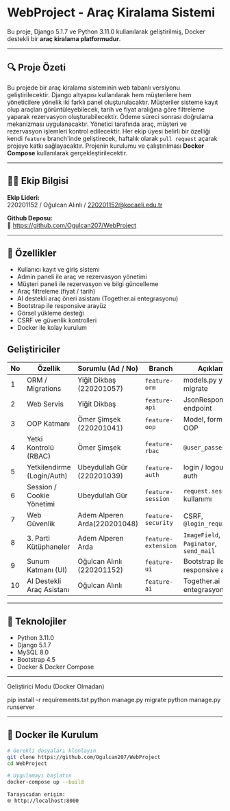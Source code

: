 # WebProject - Araç Kiralama Sistemi

Bu proje, Django 5.1.7 ve Python 3.11.0 kullanılarak geliştirilmiş, Docker destekli bir **araç kiralama platformudur**.

---

## 🔍 Proje Özeti

Bu projede bir araç kiralama sisteminin web tabanlı versiyonu geliştirilecektir. Django altyapısı kullanılarak hem müşterilere hem yöneticilere yönelik iki farklı panel oluşturulacaktır. Müşteriler sisteme kayıt olup araçları görüntüleyebilecek, tarih ve fiyat aralığına göre filtreleme yaparak rezervasyon oluşturabilecektir. Ödeme süreci sonrası doğrulama mekanizması uygulanacaktır. Yönetici tarafında araç, müşteri ve rezervasyon işlemleri kontrol edilecektir. Her ekip üyesi belirli bir özelliği kendi `feature` branch'inde geliştirecek, haftalık olarak `pull request` açarak projeye katkı sağlayacaktır. Projenin kurulumu ve çalıştırılması **Docker Compose** kullanılarak gerçekleştirilecektir.

---

## 🧑‍💻 Ekip Bilgisi

**Ekip Lideri:**  
220201152 / Oğulcan Alınlı / 220201152@kocaeli.edu.tr

**Github Deposu:**  
🔗 https://github.com/Ogulcan207/WebProject

---

## 🚀 Özellikler

- Kullanıcı kayıt ve giriş sistemi
- Admin paneli ile araç ve rezervasyon yönetimi
- Müşteri paneli ile rezervasyon ve bilgi güncelleme
- Araç filtreleme (fiyat / tarih)
- AI destekli araç öneri asistanı (Together.ai entegrasyonu)
- Bootstrap ile responsive arayüz
- Görsel yükleme desteği
- CSRF ve güvenlik kontrolleri
- Docker ile kolay kurulum

## Geliştiriciler

| No | Özellik                    | Sorumlu (Ad / No)          | Branch              | Açıklama                               |
| -- | -------------------------- | -------------------------- | ------------------- | -------------------------------------- |
| 1  | ORM / Migrations           | Yiğit Dikbaş (220201057)   | `feature-orm`       | models.py yapısı, migrate              |
| 2  | Web Servis                 | Yiğit Dikbaş               | `feature-api`       | JsonResponse + endpoint                |
| 3  | OOP Katmanı                | Ömer Şimşek (220201041)    | `feature-oop`       | Model, form, view OOP                  |
| 4  | Yetki Kontrolü (RBAC)      | Ömer Şimşek                | `feature-rbac`      | `@user_passes_test`                    |
| 5  | Yetkilendirme (Login/Auth) | Ubeydullah Gür (220201039) | `feature-auth`      | login / logout / auth                  |
| 6  | Session / Cookie Yönetimi  | Ubeydullah Gür             | `feature-session`   | `request.session` kullanımı            |
| 7  | Web Güvenlik               | Adem Alperen Arda(220201048)| `feature-security` | CSRF, `@login_required`                |
| 8  | 3. Parti Kütüphaneler      | Adem Alperen Arda          | `feature-extension` | `ImageField`, `Paginator`, `send_mail` |
| 9  | Sunum Katmanı (UI)         | Oğulcan Alınlı (220201152) | `feature-ui`        | Bootstrap ile responsive arayüz        |
| 10 | AI Destekli Araç Asistanı  | Oğulcan Alınlı             | `feature-ai`        | Together.ai entegrasyonu               |

---

## 🔧 Teknolojiler

- Python 3.11.0
- Django 5.1.7
- MySQL 8.0
- Bootstrap 4.5
- Docker & Docker Compose

---

Geliştirici Modu (Docker Olmadan)

pip install -r requirements.txt
python manage.py migrate
python manage.py runserver

---

## 🐳 Docker ile Kurulum

```bash
# Gerekli dosyaları klonlayın
git clone https://github.com/Ogulcan207/WebProject
cd WebProject

# Uygulamayı başlatın
docker-compose up --build

Tarayıcıdan erişim:
🌐 http://localhost:8000